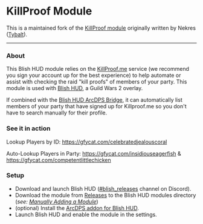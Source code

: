 # KillProof Module

This is a maintained fork of the [KillProof module](https://github.com/TybaIt/Community-Module-Pack/tree/module-killproof) originally written by Nekres ([Tybalt](https://github.com/TybaIt)).

---

### About

This Blish HUD module relies on the [KillProof.me](https://killproof.me/) service (we recommend you sign your account up for the best experience) to help automate or assist with checking the raid "kill proofs" of members of your party.  This module is used with [Blish HUD](https://github.com/blish-hud/Blish-HUD), a Guild Wars 2 overlay.

If combined with the [Blish HUD ArcDPS Bridge](https://github.com/blish-hud/arcdps-bhud), it can automatically list members of your party that have signed up for Killproof.me so you don't have to search manually for their profile.

### See it in action

Lookup Players by ID: https://gfycat.com/celebratedjealouscoral

Auto-Lookup Players in Party: https://gfycat.com/insidiouseagerfish & https://gfycat.com/competentlittlechicken

### Setup

- Download and launch Blish HUD ([#blish_releases](https://discord.gg/2HKg78n) channel on Discord).
- Download the module from [Releases](https://github.com/blish-hud/KillProof-Module/releases/) to the Blish HUD modules directory (*see: [Manually Adding a Module](https://github.com/blish-hud/Blish-HUD/wiki/Manually-Adding-a-Module)*)
- (optional) Install the [ArcDPS addon for Blish HUD](https://github.com/blish-hud/arcdps-bhud).
- Launch Blish HUD and enable the module in the settings.
